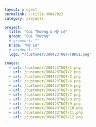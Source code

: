 ```yaml
---
layout: project
permalink: /:title-30042023
category: projects

project:
  title: "Quí Thường & Mỹ Lệ"
  groom: "Quí Thường"
  # groomurl: ""
  bride: "Mỹ Lệ"
  # brideurl: ""
  logo: "/customer/300423TNQT/TDHQ1.png"

images:
  - url: /customer/300423TNQT/1.png
  - url: /customer/300423TNQT/2.png
  - url: /customer/300423TNQT/3.png
  - url: /customer/300423TNQT/4.png
  - url: /customer/300423TNQT/5.png
  - url: /customer/300423TNQT/6.png
  - url: /customer/300423TNQT/7.png
  - url: /customer/300423TNQT/8.png
  - url: /customer/300423TNQT/9.png
  - url: /customer/300423TNQT/10.png
  - url: /customer/300423TNQT/11.png
  - url: /customer/300423TNQT/12.png
---
```

